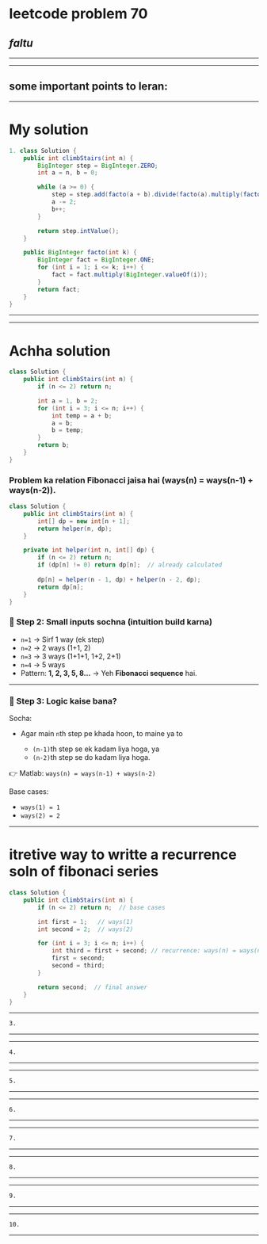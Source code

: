 # leetcode problem 70

***faltu***
---
*** *** 
---

## some important points to leran:

---
# My solution
```java
1. class Solution {
    public int climbStairs(int n) {
        BigInteger step = BigInteger.ZERO;
        int a = n, b = 0;

        while (a >= 0) {
            step = step.add(facto(a + b).divide(facto(a).multiply(facto(b))));
            a -= 2;
            b++;
        }

        return step.intValue();
    }

    public BigInteger facto(int k) {
        BigInteger fact = BigInteger.ONE;
        for (int i = 1; i <= k; i++) {
            fact = fact.multiply(BigInteger.valueOf(i));
        }
        return fact;
    }
}

```
---
---
#  Achha solution
```java
class Solution {
    public int climbStairs(int n) {
        if (n <= 2) return n;

        int a = 1, b = 2;
        for (int i = 3; i <= n; i++) {
            int temp = a + b;
            a = b;
            b = temp;
        }
        return b;
    }
}

```
### Problem ka relation Fibonacci jaisa hai (ways(n) = ways(n-1) + ways(n-2)).
```java
class Solution {
    public int climbStairs(int n) {
        int[] dp = new int[n + 1];
        return helper(n, dp);
    }

    private int helper(int n, int[] dp) {
        if (n <= 2) return n;
        if (dp[n] != 0) return dp[n];  // already calculated
        
        dp[n] = helper(n - 1, dp) + helper(n - 2, dp);
        return dp[n];
    }
}
```

### 🔎 Step 2: Small inputs sochna (intuition build karna)

* `n=1` → Sirf 1 way (ek step)
* `n=2` → 2 ways (1+1, 2)
* `n=3` → 3 ways (1+1+1, 1+2, 2+1)
* `n=4` → 5 ways
* Pattern: **1, 2, 3, 5, 8...** → Yeh **Fibonacci sequence** hai.

---

### 🔎 Step 3: Logic kaise bana?

Socha:

* Agar main `n`th step pe khada hoon, to maine ya to

  * `(n-1)`th step se ek kadam liya hoga, ya
  * `(n-2)`th step se do kadam liya hoga.

👉 Matlab:
`ways(n) = ways(n-1) + ways(n-2)`

Base cases:

* `ways(1) = 1`
* `ways(2) = 2`

---
# itretive way to writte a recurrence soln of fibonaci series

```java
class Solution {
    public int climbStairs(int n) {
        if (n <= 2) return n;  // base cases

        int first = 1;   // ways(1)
        int second = 2;  // ways(2)

        for (int i = 3; i <= n; i++) {
            int third = first + second; // recurrence: ways(n) = ways(n-1) + ways(n-2)
            first = second;
            second = third;
        }

        return second;  // final answer
    }
}
```
---
```
3.
```
---
---
```
4.
```
---
---
```
5.
```
---
---
```
6.
```
---
---
```
7.
```
---
---
```
8.
```
---

---
```
9.
```
---
---
```
10.
```
---
